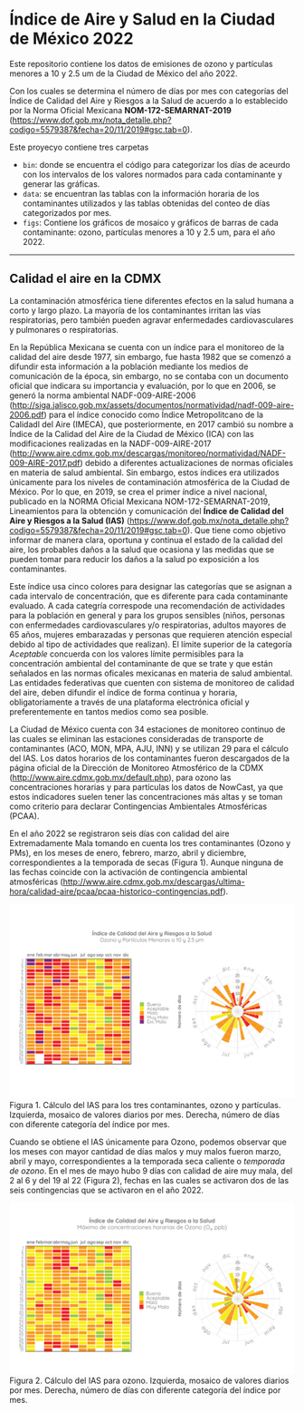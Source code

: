 # Índice de Aire y Salud en la Ciudad de México 2022

Este repositorio contiene los datos de emisiones de ozono y partículas menores a 10 y 2.5 um de la Ciudad de México del año 2022.

Con los cuales se determina el número de días por mes con categorías del Índice de Calidad del Aire y Riesgos a la Salud de acuerdo a lo establecido por la Norma Oficial Mexicana **NOM-172-SEMARNAT-2019** (https://www.dof.gob.mx/nota_detalle.php?codigo=5579387&fecha=20/11/2019#gsc.tab=0).

Este proyecyo contiene tres carpetas
- `bin`: donde se encuentra el código para categorizar los días de aceurdo con los intervalos de los valores normados para cada contaminante y generar las gráficas.
- `data`: se encuentran las tablas con la información horaria de los contaminantes utilizados y las tablas obtenidas del conteo de días categorizados por mes.
- `figs`: Contiene los gráficos de mosaico y gráficos de barras de cada contaminante: ozono, partículas menores a 10 y 2.5 um, para el año 2022.

-------------

## Calidad el aire en la CDMX

La contaminación atmosférica tiene diferentes efectos en la salud humana a corto y largo plazo. La mayoría de los contaminantes irritan las vías respiratorias, pero también pueden agravar enfermedades cardiovasculares y pulmonares o respiratorias.

En la República Mexicana se cuenta con un índice para el monitoreo de la calidad del aire desde 1977, sin embargo, fue hasta 1982 que se comenzó a difundir esta información a la población mediante los medios de comunicación de la época, sin embargo, no se contaba con un documento oficial que indicara su importancia y evaluación, por lo que en 2006, se generó la norma ambiental NADF-009-AIRE-2006 (http://siga.jalisco.gob.mx/assets/documentos/normatividad/nadf-009-aire-2006.pdf) para el índice conocido como Índice Metropolitcano de la Calidadl del Aire (IMECA), que posteriormente, en 2017 cambió su nombre a Índice de la Calidad del Aire de la Ciudad de México (ICA) con las modificaciones realizadas en la NADF-009-AIRE-2017 (http://www.aire.cdmx.gob.mx/descargas/monitoreo/normatividad/NADF-009-AIRE-2017.pdf) debido a diferentes actualizaciones de normas oficiales en materia de salud ambiental. Sin embargo, estos índices era utilizados únicamente para los niveles de contaminación atmosférica de la Ciudad de México. Por lo que, en 2019, se crea el primer índice a nivel nacional, publicado en la NORMA Oficial Mexicana NOM-172-SEMARNAT-2019, Lineamientos para la obtención y comunicación del **Índice de Calidad del Aire y Riesgos a la Salud (IAS)** (https://www.dof.gob.mx/nota_detalle.php?codigo=5579387&fecha=20/11/2019#gsc.tab=0). Que tiene como objetivo informar de manera clara, oportuna y continua el estado de la calidad del aire, los probables daños a la salud que ocasiona y las medidas que se pueden tomar para reducir los daños a la salud po exposición a los contaminantes.

Este índice usa cinco colores para designar las categorías que se asignan a cada intervalo de concentración, que es diferente para cada contaminante evaluado. A cada categría correspode una recomendación de actividades para la población en general y para los grupos sensibles (niños, personas con enfermedades cardiovasculares y/o respiratorias, adultos mayores de 65 años, mujeres embarazadas y personas que requieren atención especial debido al tipo de actividades que realizan).
El límite superior de la categoría *Aceptable* concuerda con los valores límite permisibles para la concentración ambiental del contaminante de que se trate y que están señalados en las normas oficales mexicanas en materia de salud ambiental.
Las entidades federativas que cuenten con sistema de monitoreo de calidad del aire, deben difundir el índice de forma continua y horaria, obligatoriamente a través de una plataforma electrónica oficial y preferentemente en tantos medios como sea posible.

La Ciudad de México cuenta con 34 estaciones de monitoreo continuo de las cuales se eliminan las estaciones consideradas de transporte de contaminantes (ACO, MON, MPA, AJU, INN) y se utilizan 29 para el cálculo del IAS.
Los datos horarios de los contaminantes fueron descargados de la página oficial de la Dirección de Monitoreo Atmosférico de la CDMX (http://www.aire.cdmx.gob.mx/default.php), para ozono las concentraciones horarias y para partículas los datos de NowCast, ya que estos indicadores suelen tener las concentraciones más altas y se toman como criterio para declarar Contingencias Ambientales Atmosféricas (PCAA).

En el año 2022 se registraron seis días con calidad del aire Extremadamente Mala tomando en cuenta los tres contaminantes (Ozono y PMs), en los meses de enero, febrero, marzo, abril y diciembre, correspondientes a la temporada de secas (Figura 1). Aunque ninguna de las fechas coincide con la activación de contingencia ambiental atmosféricas (http://www.aire.cdmx.gob.mx/descargas/ultima-hora/calidad-aire/pcaa/pcaa-historico-contingencias.pdf).

![conteo-ozono](https://github.com/bcsimat/conteos-IAS/blob/main/figs/todos_conteo_v3.svg) Figura 1. Cálculo del IAS para los tres contaminantes, ozono y partículas. Izquierda, mosaico de valores diarios por mes. Derecha, número de días con diferente categoría del índice por mes.

Cuando se obtiene el IAS únicamente para Ozono, podemos observar que los meses con mayor cantidad de días malos y muy malos fueron marzo, abril y mayo, correspondientes a la temporada seca caliente o _temporada de ozono_. En el mes de mayo hubo 9 días con calidad de aire muy mala, del 2 al 6 y del 19 al 22 (Figura 2), fechas en las cuales se activaron dos de las seis contingencias que se activaron en el año 2022.

![conteo-ozono](https://github.com/bcsimat/conteos-IAS/blob/main/figs/O31h_conteo.png) Figura 2. Cálculo del IAS para ozono. Izquierda, mosaico de valores diarios por mes. Derecha, número de días con diferente categoría del índice por mes.


